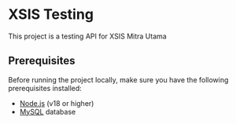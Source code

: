 # XSIS Testing

This project is a testing API for XSIS Mitra Utama

## Prerequisites

Before running the project locally, make sure you have the following prerequisites installed:

- [Node.js](https://nodejs.org) (v18 or higher)
- [MySQL](https://www.mysql.com/) database

